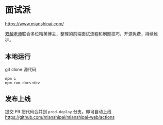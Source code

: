 # 面试派

https://www.mianshipai.com/

[双越老师](https://juejin.cn/user/1714893868765373)联合多位精英博主，整理的前端面试流程和刷题技巧，开源免费，持续维护。

## 本地运行

git clone 源代码

```
npm i
npm run docs:dev
```

## 发布上线

提交 PR 把代码合并到 `prod-deploy` 分支，即可自动上线 https://github.com/mianshipai/mianshipai-web/actions
